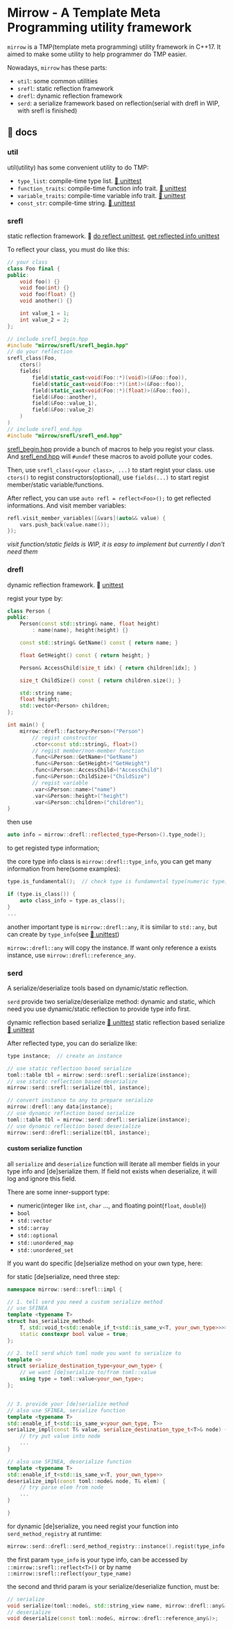 # Mirrow - A Template Meta Programming utility framework

`mirrow` is  a TMP(template meta programming) utility framework in C++17. It aimed to make some utility to help programmer do TMP easier.

Nowadays, `mirrow` has these parts:

* `util`: some common utilities
* `srefl`: static reflection framework
* `drefl`: dynamic reflection framework
* `serd`: a serialize framework based on reflection(serial with drefl in WIP, with srefl is finished)

## :book: docs

### util

util(utility) has some convenient utility to do TMP:

* `type_list`: compile-time type list. [:microscope: unittest](./test/utility/type_list.cpp)
* `function_traits`: compile-time function info trait. [:microscope: unittest](./test/utility/function_traits.cpp)
* `variable_traits`: compile-time variable info trait. [:microscope: unittest](./test/utility/variable_traits.cpp)
* `const_str`: compile-time string. [:microscope: unittest](./test/utility/const_str.cpp)

### srefl

static reflection framework. :microscope: [do reflect unittest](./test/srefl/srefl.cpp), [get reflected info unittest](./test/srefl/reflect.cpp)

To reflect your class, you must do like this:

```cpp
// your class
class Foo final {
public:
    void foo() {}
    void foo(int) {}
    void foo(float) {}
    void another() {}

    int value_1 = 1;
    int value_2 = 2;
};

// include srefl_begin.hpp
#include "mirrow/srefl/srefl_begin.hpp"
// do your reflection
srefl_class(Foo,
    ctors()
    fields(
        field(static_cast<void(Foo::*)(void)>(&Foo::foo)),
        field(static_cast<void(Foo::*)(int)>(&Foo::foo)),
        field(static_cast<void(Foo::*)(float)>(&Foo::foo)),
        field(&Foo::another),
        field(&Foo::value_1),
        field(&Foo::value_2)
    )
)
// include srefl_end.hpp
#include "mirrow/srefl/srefl_end.hpp"
```

[srefl_begin.hpp](./include/mirrow/srefl/srefl_begin.hpp) provide a bunch of macros to help you regist your class. And [srefl_end.hpp](./include/mirrow/srefl/srefl_end.hpp) will `#undef` these macros to avoid pollute your codes.

Then, use `srefl_class(<your class>, ...)` to start regist your class. use `ctors()` to regist constructors(optional), use `fields(...)` to start regist member/static variable/functions.

After reflect, you can use `auto refl = reflect<Foo>();` to get reflected informations. And visit member variables:

```cpp
refl.visit_member_variables([&vars](auto&& value) {
    vars.push_back(value.name());
});
```

*visit function/static fields is WIP, it is easy to implement but currently I don't need them*

### drefl

dynamic reflection framework. :microscope: [unittest](./test/drefl/factory.cpp)
    
regist your type by:

```cpp
class Person {
public:
    Person(const std::string& name, float height)
        : name(name), height(height) {}

    const std::string& GetName() const { return name; }

    float GetHeight() const { return height; }

    Person& AccessChild(size_t idx) { return children[idx]; }

    size_t ChildSize() const { return children.size(); }

    std::string name;
    float height;
    std::vector<Person> children;
};

int main() {
    mirrow::drefl::factory<Person>("Person")
        // regist constructor
        .ctor<const std::string&, float>()
        // regist member/non-member function
        .func<&Person::GetName>("GetName")
        .func<&Person::GetHeight>("GetHeight")
        .func<&Person::AccessChild>("AccessChild")
        .func<&Person::ChildSize>("ChildSize")
        // regist variable
        .var<&Person::name>("name")
        .var<&Person::height>("height")
        .var<&Person::children>("children");
}
```

then use

```cpp
auto info = mirrow::drefl::reflected_type<Person>().type_node();
```

to get registed type information;

the core type info class is `mirrow::drefl::type_info`, you can get many information from here(some examples):

```cpp
type.is_fundamental();  // check type is fundamental type(numeric type)

if (type.is_class()) {
    auto class_info = type.as_class();
}
...
```

another important type is `mirrow::drefl::any`, it is similar to `std::any`, but can create by `type_info`(see [:microscope: unittest](./test/drefl/any.cpp))

`mirrow::drefl::any` will copy the instance. If want only reference a exists instance, use `mirrow::drefl::reference_any`.


### serd

A serialize/deserialize tools based on dynamic/static reflection.

`serd` provide two serialize/deserialize method: dynamic and static, which need you use dynamic/static reflection to provide type info first.

dynamic reflection based serialize [:microscope:  unittest](./test/serd/drefl_serd.cpp)
static reflection based serialize [:microscope:  unittest](./test/serd/srefl_serd.cpp)

After reflected type, you can do serialize like:

```cpp
type instance;  // create an instance

// use static reflection based serialize
toml::table tbl = mirrow::serd::srefl::serialize(instance);
// use static reflection based deserialize
mirrow::serd::srefl::serialize(tbl, instance);

// convert instance to any to prepare serialize
mirrow::drefl::any data{instance};
// use dynamic reflection based serialize
toml::table tbl = mirrow::serd::drefl::serialize(instance);
// use dynamic reflection based deserialize
mirrow::serd::drefl::serialize(tbl, instance);
```

#### custom serialize function

all `serialize` and `deserialize` function will iterate all member fields in your type info and \[de\]serialize them. If field not exists when deserialize, it will log and ignore this field.

There are some inner-support type:

* numeric(integer like `int`, `char` ..., and floating point(`float`, `double`))
* `bool`
* `std::vector`
* `std::array`
* `std::optional`
* `std::unordered_map`
* `std::unordered_set`

If you want do specific \[de\]serialize method on your own type, here:

for static \[de\]serialize, need three step:

```cpp
namespace mirrow::serd::srefl::impl {

// 1. tell serd you need a custom serialize method
// use SFINEA
template <typename T>
struct has_serialize_method<
    T, std::void_t<std::enable_if_t<std::is_same_v<T, your_own_type>>>> {
    static constexpr bool value = true;
};

// 2. tell serd which toml node you want to serialize to
template <>
struct serialize_destination_type<your_own_type> {
    // we want [de]serialize to/from toml::value
    using type = toml::value<your_own_type>;
};


// 3. provide your [de]serialize method
// also use SFINEA, serialize function
template <typename T>
std::enable_if_t<std::is_same_v<your_own_type, T>>
serialize_impl(const T& value, serialize_destination_type_t<T>& node) {
    // try put value into node
    ...
}

// also use SFINEA, deserialize function
template <typename T>
std::enable_if_t<std::is_same_v<T, your_own_type>>
deserialize_impl(const toml::node& node, T& elem) {
    // try parse elem from node
    ...
}

}
```

for dynamic \[de\]serialize, you need regist your function into `serd_method_registry` at runtime:

```cpp
mirrow::serd::drefl::serd_method_registry::instance().regist(type_info, serialize_fn, deserialize_fn);
```

the first param `type_info` is your type info, can be accessed by `::mirrow::srefl::reflect<T>()` or by name `::mirrow::srefl::reflect(your_type_name)`

the second and thrid param is your serialize/deserialize function, must be:

```cpp
// serialize
void serialize(toml::node&, std::string_view name, mirrow::drefl::any&)>;
// deserialize
void deserialize(const toml::node&, mirrow::drefl::reference_any&)>;
```